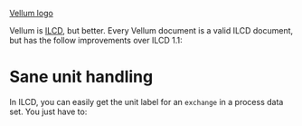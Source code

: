 [Vellum logo](img/logo.png)

Vellum is [ILCD](https://eplca.jrc.ec.europa.eu/ilcd.html), but better. Every Vellum document is a valid ILCD document, but has the follow improvements over ILCD 1.1:

# Sane unit handling

In ILCD, you can easily get the unit label for an `exchange` in a process data set. You just have to: